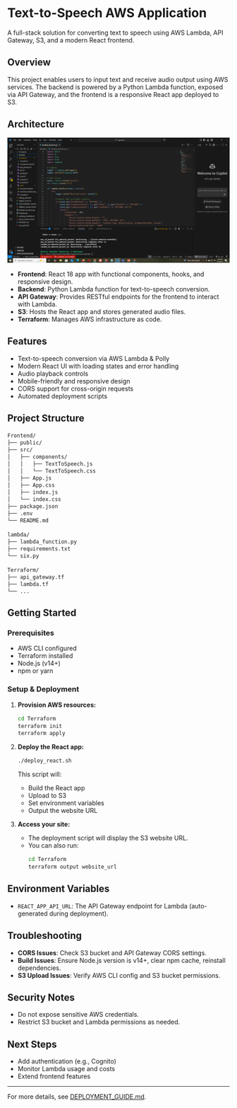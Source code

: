 
# Text-to-Speech AWS Application

A full-stack solution for converting text to speech using AWS Lambda, API Gateway, S3, and a modern React frontend.

## Overview

This project enables users to input text and receive audio output using AWS services. The backend is powered by a Python Lambda function, exposed via API Gateway, and the frontend is a responsive React app deployed to S3.

## Architecture

<p align="center">
  <img src="Architecture/Screenshot.png" alt="App Screenshot" width="700"/>
</p>
 

- **Frontend**: React 18 app with functional components, hooks, and responsive design.
- **Backend**: Python Lambda function for text-to-speech conversion.
- **API Gateway**: Provides RESTful endpoints for the frontend to interact with Lambda.
- **S3**: Hosts the React app and stores generated audio files.
- **Terraform**: Manages AWS infrastructure as code.

## Features

- Text-to-speech conversion via AWS Lambda & Polly
- Modern React UI with loading states and error handling
- Audio playback controls
- Mobile-friendly and responsive design
- CORS support for cross-origin requests
- Automated deployment scripts

## Project Structure

```
Frontend/
├── public/
├── src/
│   ├── components/
│   │   ├── TextToSpeech.js
│   │   └── TextToSpeech.css
│   ├── App.js
│   ├── App.css
│   ├── index.js
│   └── index.css
├── package.json
├── .env
└── README.md

lambda/
├── lambda_function.py
├── requirements.txt
└── six.py

Terraform/
├── api_gateway.tf
├── lambda.tf
└── ...
```

## Getting Started

### Prerequisites

- AWS CLI configured
- Terraform installed
- Node.js (v14+)
- npm or yarn

### Setup & Deployment

1. **Provision AWS resources:**
   ```bash
   cd Terraform
   terraform init
   terraform apply
   ```
2. **Deploy the React app:**
   ```bash
   ./deploy_react.sh
   ```
   This script will:
   - Build the React app
   - Upload to S3
   - Set environment variables
   - Output the website URL

3. **Access your site:**
   - The deployment script will display the S3 website URL.
   - You can also run:
     ```bash
     cd Terraform
     terraform output website_url
     ```

## Environment Variables

- `REACT_APP_API_URL`: The API Gateway endpoint for Lambda (auto-generated during deployment).

## Troubleshooting

- **CORS Issues**: Check S3 bucket and API Gateway CORS settings.
- **Build Issues**: Ensure Node.js version is v14+, clear npm cache, reinstall dependencies.
- **S3 Upload Issues**: Verify AWS CLI config and S3 bucket permissions.

## Security Notes

- Do not expose sensitive AWS credentials.
- Restrict S3 bucket and Lambda permissions as needed.

## Next Steps

- Add authentication (e.g., Cognito)
- Monitor Lambda usage and costs
- Extend frontend features

---

For more details, see [DEPLOYMENT_GUIDE.md](DEPLOYMENT_GUIDE.md).